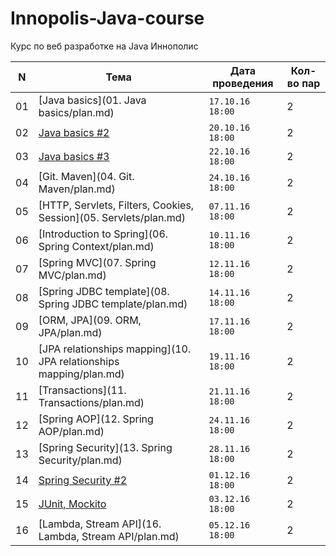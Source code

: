 # Innopolis-Java-course
Курс по веб разработке на Java Иннополис

N | Тема | Дата проведения | Кол-во пар
--- | ------------ | ------------- | -------------
01 | [Java basics](01. Java basics/plan.md) | `17.10.16 18:00` | 2
02 | [Java basics #2](02.%20Java%20basics%20%232/plan.md) | `20.10.16 18:00` | 2
03 | [Java basics #3](03.%20Java%20basics%20%233/plan.md) | `22.10.16 18:00` | 2
04 | [Git. Maven](04. Git. Maven/plan.md) | `24.10.16 18:00` | 2
05 | [HTTP, Servlets, Filters, Cookies, Session](05. Servlets/plan.md) | `07.11.16 18:00` | 2
06 | [Introduction to Spring](06. Spring Context/plan.md) | `10.11.16 18:00` | 2
07 | [Spring MVC](07. Spring MVC/plan.md) | `12.11.16 18:00` | 2
08 | [Spring JDBC template](08. Spring JDBC template/plan.md) | `14.11.16 18:00` | 2
09 | [ORM, JPA](09. ORM, JPA/plan.md) | `17.11.16 18:00` | 2
10 | [JPA relationships mapping](10. JPA relationships mapping/plan.md) | `19.11.16 18:00` | 2
11 | [Transactions](11. Transactions/plan.md) | `21.11.16 18:00` | 2
12 | [Spring AOP](12. Spring AOP/plan.md) | `24.11.16 18:00` | 2
13 | [Spring Security](13. Spring Security/plan.md) | `28.11.16 18:00` | 2
14 | [Spring Security #2](14.%20Spring%20Security%20%232/plan.md) | `01.12.16 18:00` | 2
15 | [JUnit, Mockito](15.%20JUnit%2C%20Mockito/plan.md) | `03.12.16 18:00` | 2
16 | [Lambda, Stream API](16. Lambda, Stream API/plan.md) | `05.12.16 18:00` | 2


